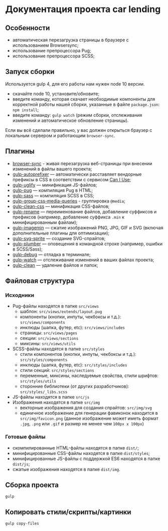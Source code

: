 # Документация проекта car lending

## Особенности
* автоматическая перезагрузка страницы в браузере с использованием Browsersync;
* использование препроцессора Pug;
* использование препроцессора SCSS;


## Запуск сборки
Используется gulp 4, для его работы нам нужен node 10 версии.

* скачайте node 10, установите/обновите;
* введите команду, которая скачает необходимые компоненты для корректной работы нашей сборки, указанные в файле ```package.json```: ```npm install```;
* введите команду: ```gulp watch``` (режим сборки, отслеживания изменений и автоматическое обновление страницы).

Если вы всё сделали правильно, у вас должен открыться браузер с локальным сервером и работающим ```browser-sync```.

## Плагины

* [browser-sync](https://browsersync.io/docs/gulp) - живая перезагрузка веб-страницы при внесении изменений в файлы вашего проекта;
* [gulp-autoprefixer](https://www.npmjs.com/package/gulp-autoprefixer) — автоматически расставляет вендорные префиксы в CSS в соответствии с сервисом [Can I Use](https://caniuse.com/);
* [gulp-uglify](https://www.npmjs.com/package/gulp-uglify) — минификация JS-файлов;
* [gulp-pug](https://www.npmjs.com/package/gulp-pug) — компиляция Pug в HTML;
* [gulp-sass](https://www.npmjs.com/package/gulp-sass) — компиляция SCSS в CSS;
* [gulp-group-css-media-queries](https://www.npmjs.com/package/gulp-group-css-media-queries) - группировка ```@media```;
* [gulp-clean-css](https://www.npmjs.com/package/gulp-clean-css) — минификация CSS-файлов;
* [gulp-rename](https://www.npmjs.com/package/gulp-rename) — переименование файлов, добавление суффиксов и префиксов (например, добавление суффикса ```.min``` к минифицированным файлам);
* [gulp-imagemin](https://www.npmjs.com/package/gulp-imagemin) — сжатие изображений PNG, JPG, GIF и SVG (включая дополнительные плагины для оптимизации);
* [gulp-svg-sprite](https://www.npmjs.com/package/gulp-svg-sprite) — создание SVG-спрайтов;
* [gulp-plumber](https://www.npmjs.com/package/gulp-plumber) — оповещения в командной строке (например, ошибки в SCSS/Sass);
* [gulp-debug](https://www.npmjs.com/package/gulp-debug) — отладка в терминале;
* [gulp-watch](https://www.npmjs.com/package/gulp-watch) — отслеживание изменений в ваших файлах проекта;
* [gulp-clean](https://www.npmjs.com/package/gulp-clean) — удаление файлов и папок;

## Файловая структура

### Исходники
* Pug-файлы находятся в папке ```src/views```
	* шаблон: ```src/views/extends/layout.pug```
	* компоненты (кнопки, инпуты, чекбоксы и т.д.): ```src/views/components```
	* инклюды (шапка, футер, etc): ```src/views/includes```
	* страницы: ```src/views/pages```
	* секции: ```src/views/sections```
	* миксины: ```src/views/utils```
* SCSS-файлы находятся в папке ```src/styles```
	* стили компонентов (кнопки, инпуты, чекбоксы и т.д.): ```src/styles/components```
	* инклюды (шапка, футер, etc): ```src/styles/includes```
	* стили секций: ```src/styles/sections```
	* переменные, миксины, наследуемые свойства, стили шрифтов: ```src/styles/utils```
	* сторонние библиотеки (от других разработчиков): ```src/styles/_libs.scss```
* JS-файлы находятся в папке ```src/js```
* Изображения находятся в папке ```src/img```
	* векторные изображения для создания спрайтов: ```src/img/svg```
	* единичное изображение для генерации фавиконок находится в ```src/img/favicon.png``` (данное изображение может иметь формат ```.jpg```, ```.png``` или ```.gif``` и размер не менее чем ```100px x 100px```)

### Готовые файлы
* скомпилированные HTML-файлы находятся в папке ```dist/```;
* минифицированные CSS-файлы находятся в папке ```dist/styles```;
* минифицированные JS-файлы с поддержкой ES6 находятся в папке ```dist/js```;
* сжатые изображения находятся в папке ```dist/img```.

## Сборка проекта
```gulp```

## Копировать стили/скрипты/картинки 
```gulp copy-files```
